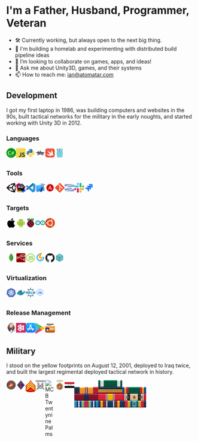 # I'm a Father, Husband, Programmer, Veteran
- 🛠 Currently working, but always open to the next big thing.
- 🌱 I'm building a homelab and experimenting with distributed build pipeline ideas
- 👯 I’m looking to collaborate on games, apps, and ideas!
- 💬 Ask me about Unity3D, games, and their systems
- 📫 How to reach me: ian@atomatar.com


## Development
I got my first laptop in 1986, was building computers and websites in the 90s, built tactical networks for the military in the early noughts, and started working with Unity 3D in 2012.

### Languages

<img align="left" alt="C#" width="26px" src="https://raw.githubusercontent.com/github/explore/80688e429a7d4ef2fca1e82350fe8e3517d3494d/topics/csharp/csharp.png" />

<img align="left" alt="JavaScript" width="26px" src="https://raw.githubusercontent.com/devicons/devicon/master/icons/javascript/javascript-original.svg" /> 

<img align="left" alt="Python" width="26px" src="https://raw.githubusercontent.com/devicons/devicon/master/icons/python/python-original.svg" />

<img align="left" alt="Groovy" width="26px" src="https://raw.githubusercontent.com/devicons/devicon/master/icons/groovy/groovy-original.svg" />

<img align="left" alt="Swift" width="26px" src="https://raw.githubusercontent.com/devicons/devicon/master/icons/swift/swift-original.svg" />

<img align="left" alt="Go" width="26px" src="https://raw.githubusercontent.com/devicons/devicon/master/icons/go/go-original.svg" />

<br/><br/>

### Tools

<img align="left" alt="Unity" width="26px" src="https://raw.githubusercontent.com/devicons/devicon/master/icons/unity/unity-original.svg" />

<img align="left" alt="Rider" width="26px" src="https://raw.githubusercontent.com/ianwaldrop/ianwaldrop/master/media/images/rider.png" />

<img align="left" alt="Visual Studio Code" width="26px" src="https://raw.githubusercontent.com/devicons/devicon/master/icons/vscode/vscode-original.svg" />

<img align="left" alt="Xcode" width="26px" src="https://raw.githubusercontent.com/github/explore/80688e429a7d4ef2fca1e82350fe8e3517d3494d/topics/xcode/xcode.png" />

<img align="left" alt="Ansible" width="26px" src="https://raw.githubusercontent.com/ianwaldrop/ianwaldrop/master/media/images/ansible.svg"/>

<img align="left" alt="git" width="26px" src="https://raw.githubusercontent.com/devicons/devicon/master/icons/git/git-original.svg"/>

<img align="left" alt="Subversion" width="26px" src="https://raw.githubusercontent.com/devicons/devicon/master/icons/subversion/subversion-original.svg"/>

<img align="left" alt="Slack" width="26px" src="https://raw.githubusercontent.com/ianwaldrop/ianwaldrop/master/media/images/slack.svg" />

<img align="left" alt="Jira" width="26px" src="https://raw.githubusercontent.com/devicons/devicon/master/icons/jira/jira-original.svg"/>

<br/><br/>

### Targets

<img align="left" alt="Apple" width="26px" src="https://raw.githubusercontent.com/devicons/devicon/master/icons/apple/apple-original.svg" />

<img align="left" alt="Android" width="26px" src="https://raw.githubusercontent.com/devicons/devicon/master/icons/android/android-original.svg" />

<img align="left" alt="Raspberry Pi" width="26px" src="https://raw.githubusercontent.com/devicons/devicon/master/icons/raspberrypi/raspberrypi-original.svg" />

<img align="left" alt="Arduino" width="26px" src="https://raw.githubusercontent.com/devicons/devicon/master/icons/arduino/arduino-original.svg" />

<img align="left" alt="Ubuntu" width="26px" src="https://raw.githubusercontent.com/github/explore/80688e429a7d4ef2fca1e82350fe8e3517d3494d/topics/ubuntu/ubuntu.png" />

<br/><br/>

### Services

<img align="left" alt="MongoDB" width="26px" src="https://raw.githubusercontent.com/devicons/devicon/master/icons/mongodb/mongodb-original.svg" />

<img align="left" alt="Node-red" width="26px" src="https://raw.githubusercontent.com/ianwaldrop/ianwaldrop/master/media/images/node-red.svg" />

<img align="left" alt="Node.js" width="26px" src="https://raw.githubusercontent.com/devicons/devicon/master/icons/nodejs/nodejs-original.svg" />

<img align="left" alt="Gamesparks" width="26px" src="https://raw.githubusercontent.com/ianwaldrop/ianwaldrop/master/media/images/gamesparks.png" />

<img align="left" alt="GitHub" width="26px" src="https://raw.githubusercontent.com/devicons/devicon/master/icons/github/github-original.svg" />

<img align="left" alt="IPFS" width="26px" src="https://raw.githubusercontent.com/ianwaldrop/ianwaldrop/master/media/images/ipfs.svg" />

<br/><br/>

### Virtualization

<img align="left" alt="Kubernetes" width="26px" src="https://raw.githubusercontent.com/devicons/devicon/master/icons/kubernetes/kubernetes-plain.svg" />

<img align="left" alt="Docker" width="26px" src="https://raw.githubusercontent.com/devicons/devicon/master/icons/docker/docker-original.svg" />

<img align="left" alt="Helm" width="26px" src="https://raw.githubusercontent.com/ianwaldrop/ianwaldrop/master/media/images/helm.svg" />

<img align="left" alt="Google Kubernetes Engine" width="26px" src="https://raw.githubusercontent.com/ianwaldrop/ianwaldrop/master/media/images/gke.svg" />

<br/><br/>

### Release Management

<img align="left" alt="Jenkins" width="26px" src="https://raw.githubusercontent.com/devicons/devicon/master/icons/jenkins/jenkins-original.svg" />

<img align="left" alt="Mobile Center" width="26px" src="https://raw.githubusercontent.com/ianwaldrop/ianwaldrop/master/media/images/mobilecenter.png" />

<img align="left" alt="Apple App Store" width="26px" src="https://raw.githubusercontent.com/ianwaldrop/ianwaldrop/master/media/images/app-store.svg" />

<img align="left" alt="Google Play Store" width="26px" src="https://raw.githubusercontent.com/ianwaldrop/ianwaldrop/master/media/images/google-play.svg" />

<img align="left" alt="Amazon App Store" width="26px" src="https://raw.githubusercontent.com/ianwaldrop/ianwaldrop/master/media/images/amazon-store.svg" />

<br/><br/>

## Military
I stood on the yellow footprints on August 12, 2001, deployed to Iraq twice, and built the largest regimental deployed tactical network in history.

<img alt="Military Awards" width="192px" src="https://raw.githubusercontent.com/ianwaldrop/ianwaldrop/master/media/images/ribbons.png" />

<img align="left" alt="USMC" width="26px" src="https://raw.githubusercontent.com/ianwaldrop/ianwaldrop/master/media/images/usmc.svg" />

<img align="left" alt="1st Marine Regiment" width="26px" src="https://raw.githubusercontent.com/ianwaldrop/ianwaldrop/master/media/images/1div1mar.png" />

<img align="left" alt="Sergeant" width="26px" src="https://raw.githubusercontent.com/ianwaldrop/ianwaldrop/master/media/images/usmc-e5.svg" />

<img align="left" alt="Rifle Expert" width="26px" src="https://raw.githubusercontent.com/ianwaldrop/ianwaldrop/master/media/images/rifle-expert.png" />

<img align="left" alt="MCB Twentynine Palms" width="26px" src="https://upload.wikimedia.org/wikipedia/commons/1/13/MCAGCC-Logo.gif" />

<img align="left" alt="MCB Camp Pendleton" width="26px" src="https://raw.githubusercontent.com/ianwaldrop/ianwaldrop/master/media/images/pendleton.png" />

<img align="left" alt="Iraq" width="26px" src="https://raw.githubusercontent.com/ianwaldrop/ianwaldrop/master/media/images/iraq-flag.png" />
